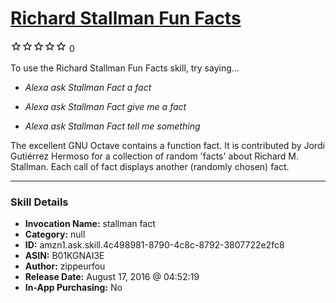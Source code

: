 # [Richard Stallman Fun Facts](http://alexa.amazon.com/#skills/amzn1.ask.skill.4c498981-8790-4c8c-8792-3807722e2fc8)
![0 stars](../../images/ic_star_border_black_18dp_1x.png)![0 stars](../../images/ic_star_border_black_18dp_1x.png)![0 stars](../../images/ic_star_border_black_18dp_1x.png)![0 stars](../../images/ic_star_border_black_18dp_1x.png)![0 stars](../../images/ic_star_border_black_18dp_1x.png) 0

To use the Richard Stallman Fun Facts skill, try saying...

* *Alexa ask Stallman Fact a fact*

* *Alexa ask Stallman Fact give me a fact*

* *Alexa ask Stallman Fact tell me something*

The excellent GNU Octave contains a function fact. It is contributed by Jordi Gutiérrez Hermoso for a collection of random 'facts' about Richard M. Stallman. Each call of fact displays another (randomly chosen) fact.

***

### Skill Details

* **Invocation Name:** stallman fact
* **Category:** null
* **ID:** amzn1.ask.skill.4c498981-8790-4c8c-8792-3807722e2fc8
* **ASIN:** B01KGNAI3E
* **Author:** zippeurfou
* **Release Date:** August 17, 2016 @ 04:52:19
* **In-App Purchasing:** No
